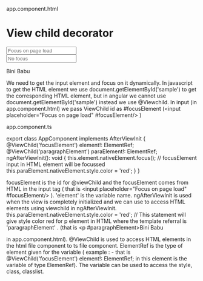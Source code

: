 app.component.html


<h1>View child decorator</h1> 
<input placeholder="Focus on page load" #focusElement/>
<br>
<input placeholder="No focus"/>
<p #paragraphElement>Bini Babu</p>



We need to get the input element and focus on it dynamically. In javascript to get the HTML element we use document.getElementById('sample') to get the corresponding HTML element, but in angular we cannot use document.getElementById('sample') instead we use @Viewchild.
In input (in app.component.html) we pass ViewChild id as #focusElement  (<input placeholder="Focus on page load" #focusElement/> )



app.component.ts

export class AppComponent implements AfterViewInit {
  @ViewChild('focusElement') element!: ElementRef;
  @ViewChild('paragraphElement') paraElement!: ElementRef;
  ngAfterViewInit(): void {
    this.element.nativeElement.focus();  // focusElement input in HTML element will be focussed
    this.paraElement.nativeElement.style.color = 'red';
  }
}


focusElement is the id for @viewChild and the focusElement comes from HTML in the input tag ( that is  <input placeholder="Focus on page load" #focusElement/> ).   'element' is the variable name. ngAfterViewInit is used when the view is completely initialized and we can use to access HTML elements using viewchild in ngAfterViewInit.
this.paraElement.nativeElement.style.color = 'red'; // This statement will give style color red for p element in HTML where the template referral is 'paragraphElement' . (that is <p #paragraphElement>Bini Babu</p> in app.component.html).
@ViewChild is used to access HTML elements in the html file component to ts file component. ElementRef is the type of element given for the variable ( example : - that is   @ViewChild('focusElement') element!: ElementRef; in this element is the variable of type ElemenRef).
The variable can be used to access the style, class, classlist.



